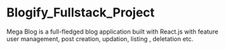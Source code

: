 # Blogify_Fullstack_Project
Mega Blog is a full-fledged blog application built with React.js with feature user management, post creation, updation, listing , deletation etc.
